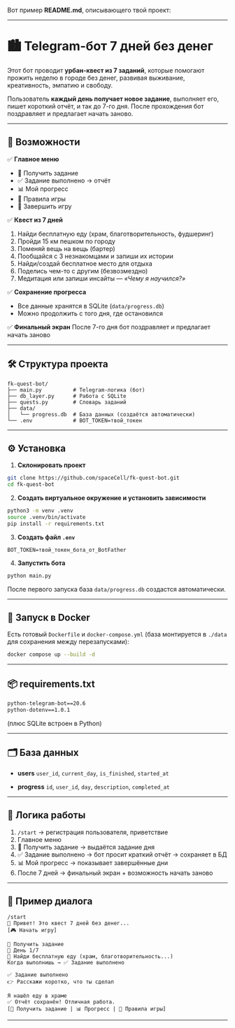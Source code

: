 Вот пример **README.md**, описывающего твой проект:

---

# 🏙️ Telegram-бот **7 дней без денег**

Этот бот проводит **урбан-квест из 7 заданий**, которые помогают прожить неделю в городе без денег, развивая выживание, креативность, эмпатию и свободу.

Пользователь **каждый день получает новое задание**, выполняет его, пишет короткий отчёт, и так до 7-го дня. После прохождения бот поздравляет и предлагает начать заново.

---

## 🚀 Возможности

✅ **Главное меню**

* 🎯 Получить задание
* ✅ Задание выполнено → отчёт
* 📊 Мой прогресс
* 📓 Правила игры
* 🌇 Завершить игру

✅ **Квест из 7 дней**

1. Найди бесплатную еду (храм, благотворительность, фудшеринг)
2. Пройди 15 км пешком по городу
3. Поменяй вещь на вещь (бартер)
4. Пообщайся с 3 незнакомцами и запиши их истории
5. Найди/создай бесплатное место для отдыха
6. Поделись чем-то с другим (безвозмездно)
7. Медитация или запиши инсайты — *«Чему я научился?»*

✅ **Сохранение прогресса**

* Все данные хранятся в SQLite (`data/progress.db`)
* Можно продолжить с того дня, где остановился

✅ **Финальный экран**
После 7-го дня бот поздравляет и предлагает начать заново

---

## 🛠️ Структура проекта

```
fk-quest-bot/
├── main.py          # Telegram-логика (бот)
├── db_layer.py      # Работа с SQLite
├── quests.py        # Словарь заданий
├── data/
│   └── progress.db  # База данных (создаётся автоматически)
└── .env             # BOT_TOKEN=твой_токен
```

---

## ⚙️ Установка

1. **Склонировать проект**

```bash
git clone https://github.com/spaceCell/fk-quest-bot.git
cd fk-quest-bot
```

2. **Создать виртуальное окружение и установить зависимости**

```bash
python3 -m venv .venv
source .venv/bin/activate
pip install -r requirements.txt
```

3. **Создать файл `.env`**

```env
BOT_TOKEN=твой_токен_бота_от_BotFather
```

4. **Запустить бота**

```bash
python main.py
```

После первого запуска база `data/progress.db` создастся автоматически.

---

## 🐳 Запуск в Docker

Есть готовый `Dockerfile` и `docker-compose.yml` (база монтируется в `./data` для сохранения между перезапусками):

```bash
docker compose up --build -d
```

---

## 📦 requirements.txt

```txt
python-telegram-bot==20.6
python-dotenv==1.0.1
```

(плюс SQLite встроен в Python)

---

## 🗂️ База данных

* **users**
  `user_id`, `current_day`, `is_finished`, `started_at`

* **progress**
  `id`, `user_id`, `day`, `description`, `completed_at`

---

## 🔄 Логика работы

1. `/start` → регистрация пользователя, приветствие
2. Главное меню
3. 🎯 Получить задание → выдаётся задание дня
4. ✅ Задание выполнено → бот просит краткий отчёт → сохраняет в БД
5. 📊 Мой прогресс → показывает завершённые дни
6. После 7 дней → финальный экран + возможность начать заново

---

## 🎯 Пример диалога

```
/start
👋 Привет! Это квест 7 дней без денег...
[🎮 Начать игру]

🎯 Получить задание
📅 День 1/7
🎯 Найди бесплатную еду (храм, благотворительность...)
Когда выполнишь → ✅ Задание выполнено

✅ Задание выполнено
👉 Расскажи коротко, что ты сделал

Я нашёл еду в храме
✅ Отчёт сохранён! Отличная работа.
[🎯 Получить задание | 📊 Прогресс | 📓 Правила игры]
```

---
